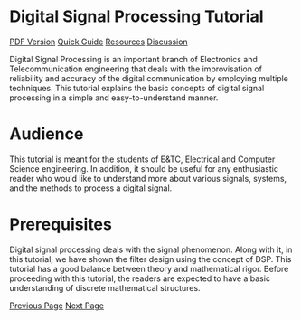 # Digital Signal Processing Tutorial
[PDF Version](../digital_signal_processing/digital_signal_processing_pdf_version.md)
[Quick Guide](../digital_signal_processing/digital_signal_processing_quick_guide.md)
[Resources](../digital_signal_processing/digital_signal_processing_useful_resources.md)
[Discussion](../digital_signal_processing/digital_signal_processing_discussion.md)

Digital Signal Processing is an important branch of Electronics and Telecommunication engineering that deals with the improvisation of reliability and accuracy of the digital communication by employing multiple techniques. This tutorial explains the basic concepts of digital signal processing in a simple and easy-to-understand manner.

# Audience
This tutorial is meant for the students of E&amp;TC, Electrical and Computer Science engineering. In addition, it should be useful for any enthusiastic reader who would like to understand more about various signals, systems, and the methods to process a digital signal.

# Prerequisites
Digital signal processing deals with the signal phenomenon. Along with it, in this tutorial, we have shown the filter design using the concept of DSP. This tutorial has a good balance between theory and mathematical rigor. Before proceeding with this tutorial, the readers are expected to have a basic understanding of discrete mathematical structures.


[Previous Page](../digital_signal_processing/index.md) [Next Page](../digital_signal_processing/dsp_signals_definition.md) 
